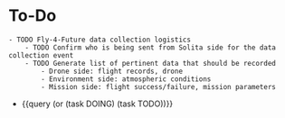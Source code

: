 # To-Do
	- TODO Fly-4-Future data collection logistics
		- TODO Confirm who is being sent from Solita side for the data collection event
		- TODO Generate list of pertinent data that should be recorded
			- Drone side: flight records, drone
			- Environment side: atmospheric conditions
			- Mission side: flight success/failure, mission parameters
- {{query (or (task DOING) (task TODO))}}